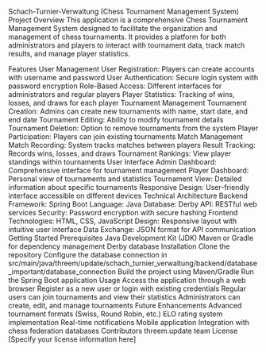 Schach-Turnier-Verwaltung (Chess Tournament Management System)
Project Overview
This application is a comprehensive Chess Tournament Management System designed to facilitate the organization and management of chess tournaments. It provides a platform for both administrators and players to interact with tournament data, track match results, and manage player statistics.

Features
User Management
User Registration: Players can create accounts with username and password
User Authentication: Secure login system with password encryption
Role-Based Access: Different interfaces for administrators and regular players
Player Statistics: Tracking of wins, losses, and draws for each player
Tournament Management
Tournament Creation: Admins can create new tournaments with name, start date, and end date
Tournament Editing: Ability to modify tournament details
Tournament Deletion: Option to remove tournaments from the system
Player Participation: Players can join existing tournaments
Match Management
Match Recording: System tracks matches between players
Result Tracking: Records wins, losses, and draws
Tournament Rankings: View player standings within tournaments
User Interface
Admin Dashboard: Comprehensive interface for tournament management
Player Dashboard: Personal view of tournaments and statistics
Tournament View: Detailed information about specific tournaments
Responsive Design: User-friendly interface accessible on different devices
Technical Architecture
Backend
Framework: Spring Boot
Language: Java
Database: Derby
API: RESTful web services
Security: Password encryption with secure hashing
Frontend
Technologies: HTML, CSS, JavaScript
Design: Responsive layout with intuitive user interface
Data Exchange: JSON format for API communication
Getting Started
Prerequisites
Java Development Kit (JDK)
Maven or Gradle for dependency management
Derby database
Installation
Clone the repository
Configure the database connection in src/main/java/threem/update/schach_turnier_verwaltung/backend/database_important/database_connection
Build the project using Maven/Gradle
Run the Spring Boot application
Usage
Access the application through a web browser
Register as a new user or login with existing credentials
Regular users can join tournaments and view their statistics
Administrators can create, edit, and manage tournaments
Future Enhancements
Advanced tournament formats (Swiss, Round Robin, etc.)
ELO rating system implementation
Real-time notifications
Mobile application
Integration with chess federation databases
Contributors
threem.update team
License
[Specify your license information here]
